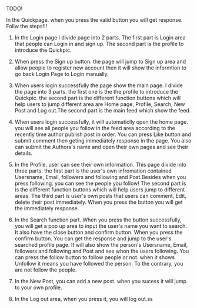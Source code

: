 TODO!

In the Quickpage. when you press the valid button you will get response. Follw the steps!!!

1. In the Login page I divide page into 2 parts. The first part is 
Login area that people can Login in and sign up. The second part is the profile to introduce the Quickpic.

2. When press the Sign up button. the page will jump to Sign up area and allow people to register new account then it will show the informtion to go back Login Page to Login manually.

3. When users login successfully the page show the main page. I divide the page into 3 parts. the first one is the the profile to introduce the Quickpic. the second part is the different function buttons which will help users to jump different area are Home page, Profile, Search, New Post and Log out.The second part is the main feed which show the feed.

4. When users login successfully, it will automaticlly open the home page. you will see all people you follow in the feed area according to the recently time author publish post in order. You can press Like button and submit comment then geting immediately response in the page. You also can submit the Authors's name and open their own pages and see their details.

5. In the Profile. user can see their own information. This page divide into three parts. the first part is the user's own infromation contained Usersname, Email, followers and following and Post.Besides when you press following. you can see the people you follow! The second part is is the different function buttons which will help users jump to different areas. The third part is user's own posts that users can comment, Edit, delete their post 
immediately. When you press the button you will get the immediately response.

6. In the Search function part. When you press the button successfully, you will get a pop up area to input the user's name you want to search.  It also have the close button and confirm button. When you press the confirm button. You can get the response and jump to the user's searched profile page. It will also show the person's Usersname, Email, followers and following and Post and see whon the users following. You can press the follow button to follow people or not. when it shows Unfollow it means you have followed the person. To the contrary, you are not follow the people.

7. In the New Post, you can add a new post. when you sucess it will jump to your own profile.

8. In the Log out area, when you press it, you will log out.ss